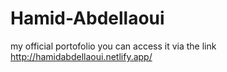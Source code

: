 # Hamid-Abdellaoui
my official portofolio you can access it via the link 
http://hamidabdellaoui.netlify.app/


